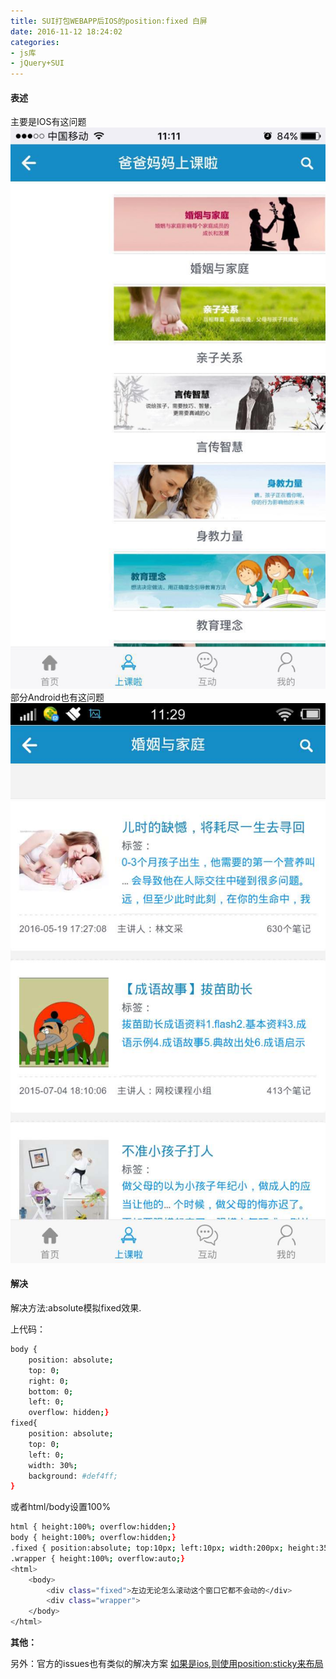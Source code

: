 ```yaml
---
title: SUI打包WEBAPP后IOS的position:fixed 白屏
date: 2016-11-12 18:24:02
categories:
- js库
- jQuery+SUI
---
```


#### 表述

主要是IOS有这问题
![](/assets/sui/9.jpg)
部分Android也有这问题
![](/assets/sui/10.jpg)

#### 解决

解决方法:absolute模拟fixed效果.

上代码：

```bash
body {
    position: absolute;
    top: 0;
    right: 0;
    bottom: 0;
    left: 0;
    overflow: hidden;}
fixed{
    position: absolute;
    top: 0;
    left: 0;
    width: 30%;
    background: #def4ff;
}

```
或者html/body设置100%

```bash
html { height:100%; overflow:hidden;}
body { height:100%; overflow:hidden;}
.fixed { position:absolute; top:10px; left:10px; width:200px; height:350px; background:#fc0; }
.wrapper { height:100%; overflow:auto;}
<html>
    <body>
        <div class="fixed">左边无论怎么滚动这个窗口它都不会动的</div>
        <div class="wrapper">
    </body>
</html>

```

**其他：**

另外：官方的issues也有类似的解决方案
[如果是ios,则使用position:sticky来布局](https://github.com/sdc-alibaba/SUI-Mobile/issues/688﻿)
